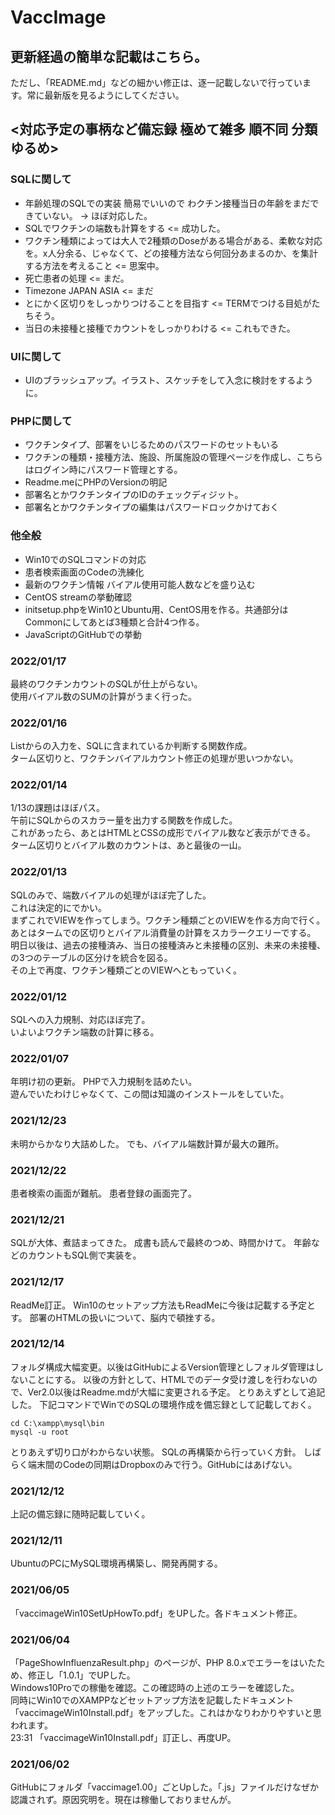 # VaccImage
## 更新経過の簡単な記載はこちら。
ただし、「README.md」などの細かい修正は、逐一記載しないで行っています。常に最新版を見るようにしてください。

## <対応予定の事柄など備忘録 極めて雑多 順不同 分類ゆるめ>
### SQLに関して
- 年齢処理のSQLでの実装 簡易でいいので わクチン接種当日の年齢をまだできていない。 -> ほぼ対応した。
- SQLでワクチンの端数も計算をする <= 成功した。
- ワクチン種類によっては大人で2種類のDoseがある場合がある、柔軟な対応を。x人分余る、じゃなくて、どの接種方法なら何回分あまるのか、を集計する方法を考えること <= 思案中。
- 死亡患者の処理 <= まだ。
- Timezone JAPAN ASIA <= まだ
- とにかく区切りをしっかりつけることを目指す <= TERMでつける目処がたちそう。
- 当日の未接種と接種でカウントをしっかりわける <= これもできた。

### UIに関して
- UIのブラッシュアップ。イラスト、スケッチをして入念に検討をするように。

### PHPに関して
- ワクチンタイプ、部署をいじるためのパスワードのセットもいる
- ワクチンの種類・接種方法、施設、所属施設の管理ページを作成し、こちらはログイン時にパスワード管理とする。
- Readme.meにPHPのVersionの明記
- 部署名とかワクチンタイプのIDのチェックディジット。
- 部署名とかワクチンタイプの編集はパスワードロックかけておく


### 他全般
- Win10でのSQLコマンドの対応
- 患者検索画面のCodeの洗練化
- 最新のワクチン情報 バイアル使用可能人数などを盛り込む
- CentOS streamの挙動確認
- initsetup.phpをWin10とUbuntu用、CentOS用を作る。共通部分はCommonにしてあとば3種類と合計4つ作る。
- JavaScriptのGitHubでの挙動

### 2022/01/17
最終のワクチンカウントのSQLが仕上がらない。  
使用バイアル数のSUMの計算がうまく行った。  

### 2022/01/16
Listからの入力を、SQLに含まれているか判断する関数作成。  
ターム区切りと、ワクチンバイアルカウント修正の処理が思いつかない。  

### 2022/01/14
1/13の課題はほぼパス。  
午前にSQLからのスカラー量を出力する関数を作成した。  
これがあったら、あとはHTMLとCSSの成形でバイアル数など表示ができる。  
ターム区切りとバイアル数のカウントは、あと最後の一山。  

### 2022/01/13
SQLのみで、端数バイアルの処理がほぼ完了した。  
これは決定的にでかい。  
まずこれでVIEWを作ってしまう。ワクチン種類ごとのVIEWを作る方向で行く。  
あとはタームでの区切りとバイアル消費量の計算をスカラークエリーでする。  
明日以後は、過去の接種済み、当日の接種済みと未接種の区別、未来の未接種、の3つのテーブルの区分けを統合を図る。  
その上で再度、ワクチン種類ごとのVIEWへともっていく。

### 2022/01/12
SQLへの入力規制、対応ほぼ完了。  
いよいよワクチン端数の計算に移る。  

### 2022/01/07
年明け初の更新。 
PHPで入力規制を詰めたい。  
遊んでいたわけじゃなくて、この間は知識のインストールをしていた。

### 2021/12/23
未明からかなり大詰めした。
でも、バイアル端数計算が最大の難所。

### 2021/12/22
患者検索の画面が難航。
患者登録の画面完了。

### 2021/12/21
SQLが大体、煮詰まってきた。
成書も読んで最終のつめ、時間かけて。
年齢などのカウントもSQL側で実装を。

### 2021/12/17
ReadMe訂正。 
Win10のセットアップ方法もReadMeに今後は記載する予定とす。
部署のHTMLの扱いについて、脳内で頓挫する。



### 2021/12/14
フォルダ構成大幅変更。以後はGitHubによるVersion管理としフォルダ管理はしないことにする。
以後の方針として、HTMLでのデータ受け渡しを行わないので、Ver2.0以後はReadme.mdが大幅に変更される予定。
とりあえずとして追記した。
下記コマンドでWinでのSQLの環境作成を備忘録として記載しておく。

```
cd C:\xampp\mysql\bin
mysql -u root
```
とりあえず切り口がわからない状態。
SQLの再構築から行っていく方針。
しばらく端末間のCodeの同期はDropboxのみで行う。GitHubにはあげない。

### 2021/12/12
上記の備忘録に随時記載していく。

### 2021/12/11
UbuntuのPCにMySQL環境再構築し、開発再開する。

### 2021/06/05
「vaccimageWin10SetUpHowTo.pdf」をUPした。各ドキュメント修正。

### 2021/06/04
「PageShowInfluenzaResult.php」のページが、PHP 8.0.xでエラーをはいたため、修正し「1.0.1」でUPした。  
Windows10Proでの稼働を確認。この確認時の上述のエラーを確認した。  
同時にWin10でのXAMPPなどセットアップ方法を記載したドキュメント「vaccimageWin10Install.pdf」をアップした。これはかなりわかりやすいと思われます。  
23:31 「vaccimageWin10Install.pdf」訂正し、再度UP。

### 2021/06/02
GitHubにフォルダ「vaccimage1.00」ごとUpした。「.js」ファイルだけなぜか認識されず。原因究明を。現在は稼働しておりませんが。
